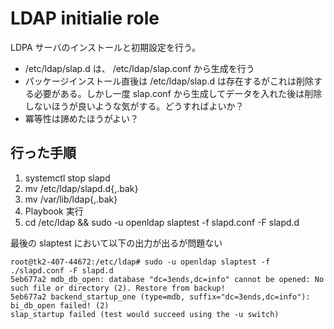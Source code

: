 LDAP initialie role
===================

LDPA サーバのインストールと初期設定を行う。


- /etc/ldap/slap.d は、 /etc/ldap/slap.conf から生成を行う
- パッケージインストール直後は /etc/ldap/slap.d は存在するがこれは削除する必要がある。しかし一度 slap.conf から生成してデータを入れた後は削除しないほうが良いような気がする。どうすればよいか？
- 冪等性は諦めたほうがよい？


行った手順
----------

1. systemctl stop slapd
2. mv /etc/ldap/slapd.d{,.bak}
3. mv /var/lib/ldap{,.bak}
4. Playbook 実行
5. cd /etc/ldap && sudo -u openldap slaptest -f slapd.conf -F slapd.d

最後の slaptest において以下の出力が出るが問題ない

```
root@tk2-407-44672:/etc/ldap# sudo -u openldap slaptest -f ./slapd.conf -F slapd.d
5eb677a2 mdb_db_open: database "dc=3ends,dc=info" cannot be opened: No such file or directory (2). Restore from backup!
5eb677a2 backend_startup_one (type=mdb, suffix="dc=3ends,dc=info"): bi_db_open failed! (2)
slap_startup failed (test would succeed using the -u switch)
```
